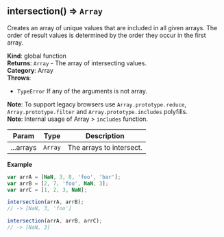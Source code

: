 <a name="intersection"></a>

## intersection() ⇒ <code>Array</code>
Creates an array of unique values that are included in all given arrays.
The order of result values is determined by the order they occur in the first array.

**Kind**: global function  
**Returns**: <code>Array</code> - The array of intersecting values.  
**Category**: Array  
**Throws**:

- <code>TypeError</code> If any of the arguments is not array.

**Note**: To support legacy browsers use `Array.prototype.reduce`, `Array.prototype.filter` and `Array.prototype.includes` polyfills.  
**Note**: Internal usage of Array > `includes` function.  

| Param | Type | Description |
| --- | --- | --- |
| ...arrays | <code>Array</code> | The arrays to intersect. |

**Example**  
```js
var arrA = [NaN, 3, 8, 'foo', 'bar'];
var arrB = [2, 7, 'foo', NaN, 3];
var arrC = [1, 2, 3, NaN];

intersection(arrA, arrB);
// -> [NaN, 3, 'foo']

intersection(arrA, arrB, arrC);
// -> [NaN, 3]
```
